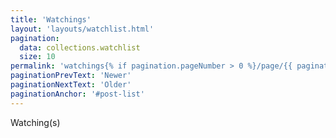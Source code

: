 ```yaml
---
title: 'Watchings'
layout: 'layouts/watchlist.html'
pagination:
  data: collections.watchlist
  size: 10
permalink: 'watchings{% if pagination.pageNumber > 0 %}/page/{{ pagination.pageNumber }}{% endif %}/index.html'
paginationPrevText: 'Newer'
paginationNextText: 'Older'
paginationAnchor: '#post-list'
---
```


Watching(s)
